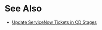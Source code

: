 # See Also

* [Update ServiceNow Tickets in CD Stages](update-service-now-tickets-in-cd-stages.md)

